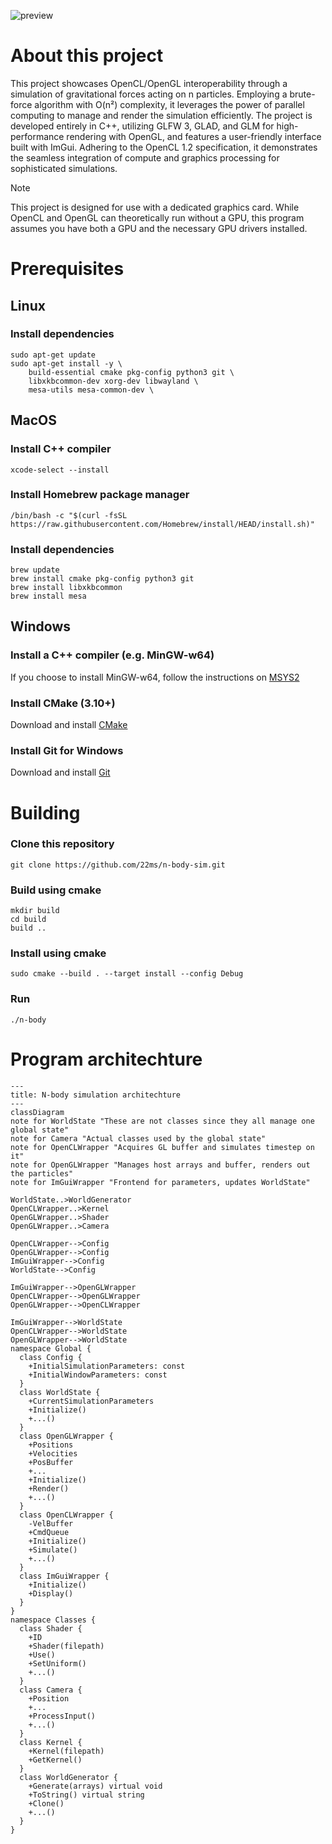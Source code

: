 ![preview](preview.gif)
# About this project

This project showcases OpenCL/OpenGL interoperability through a simulation of gravitational forces acting on n particles. 
Employing a brute-force algorithm with O(n²) complexity, it leverages the power of parallel computing to manage and render the simulation efficiently. 
The project is developed entirely in C++, utilizing GLFW 3, GLAD, and GLM for high-performance rendering with OpenGL, and features a user-friendly interface built with ImGui. 
Adhering to the OpenCL 1.2 specification, it demonstrates the seamless integration of compute and graphics processing for sophisticated simulations.

> [!NOTE]
> 
> This project is designed for use with a dedicated graphics card. While OpenCL and OpenGL can theoretically run without a GPU, this program assumes you have both a GPU and the necessary GPU drivers installed.

# Prerequisites

## Linux

### Install dependencies

```console
sudo apt-get update
sudo apt-get install -y \
    build-essential cmake pkg-config python3 git \
    libxkbcommon-dev xorg-dev libwayland \
    mesa-utils mesa-common-dev \
```

## MacOS

### Install C++ compiler

```console
xcode-select --install
```

### Install Homebrew package manager

```console
/bin/bash -c "$(curl -fsSL https://raw.githubusercontent.com/Homebrew/install/HEAD/install.sh)"
```

### Install dependencies

```console
brew update
brew install cmake pkg-config python3 git
brew install libxkbcommon
brew install mesa
```

## Windows

### Install a C++ compiler (e.g. MinGW-w64)

If you choose to install MinGW-w64, follow the instructions on [MSYS2](https://www.msys2.org/)

### Install CMake (3.10+)

Download and install [CMake](https://cmake.org/download/)

### Install Git for Windows

Download and install [Git](https://git-scm.com/download/win)

# Building

### Clone this repository

```console
git clone https://github.com/22ms/n-body-sim.git
```

### Build using cmake

```console
mkdir build
cd build
build ..
```

### Install using cmake

```console
sudo cmake --build . --target install --config Debug
```

### Run

```console
./n-body
```

# Program architechture

```mermaid
---
title: N-body simulation architechture
---
classDiagram
note for WorldState "These are not classes since they all manage one global state"
note for Camera "Actual classes used by the global state"
note for OpenCLWrapper "Acquires GL buffer and simulates timestep on it"
note for OpenGLWrapper "Manages host arrays and buffer, renders out the particles"
note for ImGuiWrapper "Frontend for parameters, updates WorldState"

WorldState..>WorldGenerator
OpenCLWrapper..>Kernel
OpenGLWrapper..>Shader
OpenGLWrapper..>Camera

OpenCLWrapper-->Config
OpenGLWrapper-->Config
ImGuiWrapper-->Config
WorldState-->Config

ImGuiWrapper-->OpenGLWrapper
OpenCLWrapper-->OpenGLWrapper
OpenGLWrapper-->OpenCLWrapper

ImGuiWrapper-->WorldState
OpenCLWrapper-->WorldState
OpenGLWrapper-->WorldState
namespace Global {
  class Config {
    +InitialSimulationParameters: const
    +InitialWindowParameters: const
  }
  class WorldState {
    +CurrentSimulationParameters
    +Initialize()
    +...()
  }
  class OpenGLWrapper {
    +Positions
    +Velocities
    +PosBuffer
    +...
    +Initialize()
    +Render()
    +...()
  }
  class OpenCLWrapper {
    -VelBuffer
    +CmdQueue
    +Initialize()
    +Simulate()
    +...()
  }
  class ImGuiWrapper {
    +Initialize()
    +Display()
  }
}
namespace Classes {
  class Shader {
    +ID
    +Shader(filepath)
    +Use()
    +SetUniform()
    +...()
  }
  class Camera {
    +Position
    +...
    +ProcessInput()
    +...()
  }
  class Kernel {
    +Kernel(filepath)
    +GetKernel()
  }
  class WorldGenerator {
    +Generate(arrays) virtual void
    +ToString() virtual string
    +Clone()
    +...()
  }
}

```
